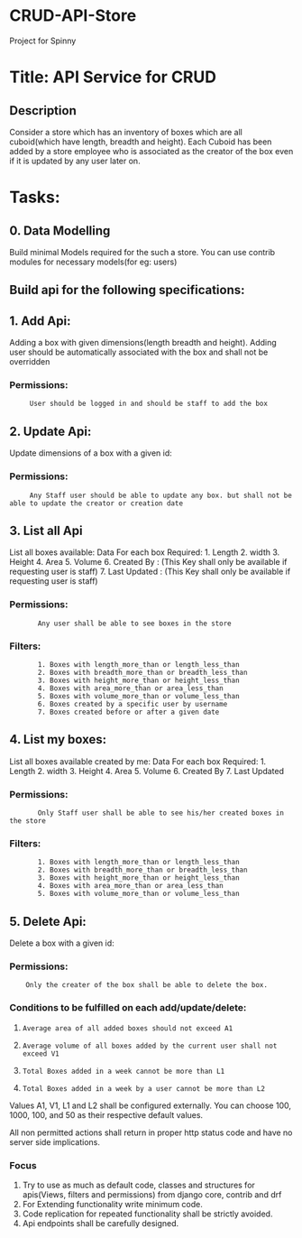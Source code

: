 # CRUD-API-Store
Project for Spinny

# Title: API Service for CRUD
 
## Description
Consider a store which has an inventory of boxes which are all cuboid(which have length, breadth and height). Each Cuboid has been added by a store employee who is associated as the creator of the box even if it is updated by any user later on.
 
# Tasks:
## 0. Data Modelling
   Build minimal Models required for the such a store. You can use contrib modules for necessary models(for eg: users)
 
## Build api for the following specifications:


## 1. Add Api:
   Adding a box with given dimensions(length breadth and height).
   Adding user should be automatically associated with the box and shall not be overridden
   ### Permissions:
         User should be logged in and should be staff to add the box
 
## 2. Update Api:
   Update dimensions of a box with a given id:
   ### Permissions:
         Any Staff user should be able to update any box. but shall not be able to update the creator or creation date
 
## 3. List all Api
   List all boxes available:
   Data For each box Required:
           1. Length
           2. width
           3. Height
           4. Area
           5. Volume
           6. Created By :  (This Key shall only be available if requesting user is staff)
           7. Last Updated :  (This Key shall only be available if requesting user is staff)
   ### Permissions:
           Any user shall be able to see boxes in the store
   ### Filters:
           1. Boxes with length_more_than or length_less_than
           2. Boxes with breadth_more_than or breadth_less_than
           3. Boxes with height_more_than or height_less_than
           4. Boxes with area_more_than or area_less_than
           5. Boxes with volume_more_than or volume_less_than
           6. Boxes created by a specific user by username
           7. Boxes created before or after a given date
## 4. List my boxes:
   List all boxes available created by me:
   Data For each box Required:
           1. Length
           2. width
           3. Height
           4. Area
           5. Volume
           6. Created By
           7. Last Updated
   ### Permissions:
           Only Staff user shall be able to see his/her created boxes in the store
   ### Filters:
           1. Boxes with length_more_than or length_less_than
           2. Boxes with breadth_more_than or breadth_less_than
           3. Boxes with height_more_than or height_less_than
           4. Boxes with area_more_than or area_less_than
           5. Boxes with volume_more_than or volume_less_than
 
## 5. Delete Api:
   Delete a box with a given id:
   ### Permissions:
        Only the creater of the box shall be able to delete the box.
 
### Conditions to be fulfilled on each add/update/delete:
1.     Average area of all added boxes should not exceed A1
2.     Average volume of all boxes added by the current user shall not exceed V1
3.     Total Boxes added in a week cannot be more than L1
4.     Total Boxes added in a week by a user cannot be more than L2
Values A1, V1, L1 and L2 shall be configured externally. You can choose 100, 1000, 100, and 50 as their respective default values.
 
All non permitted actions shall return in proper http status code and have no server side implications.
 
### Focus
1. Try to use as much as default code, classes and structures for apis(Views, filters and permissions) from django core, contrib and drf
2. For Extending functionality write minimum code.
3. Code replication for repeated functionality shall be strictly avoided.
4. Api endpoints shall be carefully designed.

